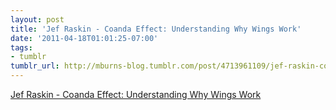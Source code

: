 ```yaml
---
layout: post
title: 'Jef Raskin - Coanda Effect: Understanding Why Wings Work'
date: '2011-04-18T01:01:25-07:00'
tags:
- tumblr
tumblr_url: http://mburns-blog.tumblr.com/post/4713961109/jef-raskin-coanda-effect-understanding-why
---
```

<a href="http://karmak.org/archive/2003/02/coanda_effect.html">Jef Raskin - Coanda Effect: Understanding Why Wings Work</a>

